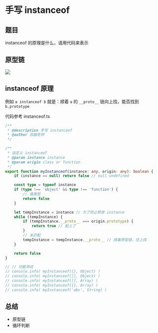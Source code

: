<!--
 * @Author: tuWei
 * @Date: 2022-05-19 18:28:38
 * @LastEditors: 
 * @LastEditTime: 2022-05-19 20:12:28
-->
# 手写 instanceof

## 题目

instanceof 的原理是什么，请用代码来表示

## 原型链

![](https://www.oss.tuwei.site/blogsImgs/images/原型链.png)

## instanceof 原理

例如 `a instanceof b` 就是：顺着 `a` 的 `__proto__` 链向上找，能否找到 `b.prototype`

代码参考 instanceof.ts

```ts
/**
 * @description 手写 instanceof
 * @author 双越老师
 */

/**
 * 自定义 instanceof
 * @param instance instance
 * @param origin class or function
 */
export function myInstanceof(instance: any, origin: any): boolean {
    if (instance == null) return false // null undefined

    const type = typeof instance
    if (type !== 'object' && type !== 'function') {
        // 值类型
        return false
    }

    let tempInstance = instance // 为了防止修改 instance
    while (tempInstance) {
        if (tempInstance.__proto__ === origin.prototype) {
            return true // 配上了
        }
        // 未匹配
        tempInstance = tempInstance.__proto__ // 顺着原型链，往上找
    }

    return false
}

// // 功能测试
// console.info( myInstanceof({}, Object) )
// console.info( myInstanceof([], Object) )
// console.info( myInstanceof([], Array) )
// console.info( myInstanceof({}, Array) )
// console.info( myInstanceof('abc', String) )

```
## 总结

- 原型链
- 循环判断

